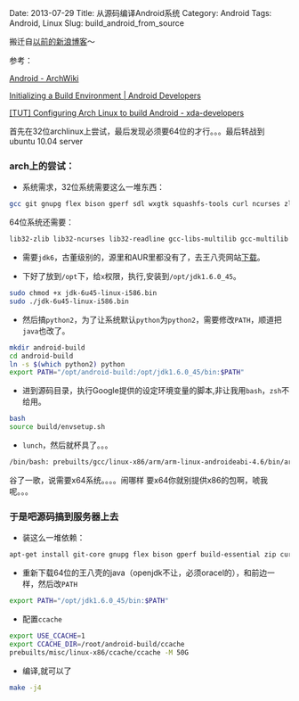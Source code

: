 Date: 2013-07-29
Title: 从源码编译Android系统
Category: Android
Tags: Android, Linux
Slug: build_android_from_source

搬迁自[以前的新浪博客](http://blog.sina.com.cn/s/blog_76db5e270101oqvu.html)～

参考：

[Android - ArchWiki](https://wiki.archlinux.org/index.php/Android)

[Initializing a Build Environment | Android Developers](http://source.android.com/source/initializing.html)

[[TUT] Configuring Arch Linux to build Android - xda-developers](http://forum.xda-developers.com/showthread.php?t=2259929)


首先在32位archlinux上尝试，最后发现必须要64位的才行。。。最后转战到ubuntu 10.04 server

### arch上的尝试：

* 系统需求，32位系统需要这么一堆东西：
```sh
gcc git gnupg flex bison gperf sdl wxgtk squashfs-tools curl ncurses zlib schedtool perl-switch zip unzip libxslt
```

64位系统还需要：
```sh
lib32-zlib lib32-ncurses lib32-readline gcc-libs-multilib gcc-multilib lib32-gcc-libs
```

* 需要`jdk6`，古董级别的，源里和AUR里都没有了，去王八壳网站[下载](http://www.oracle.com/technetwork/java/javasebusiness/downloads/java-archive-downloads-javase6-419409.html)。

* 下好了放到`/opt`下，给`x`权限，执行,安装到`/opt/jdk1.6.0_45`。
```sh
sudo chmod +x jdk-6u45-linux-i586.bin
sudo ./jdk-6u45-linux-i586.bin
```

* 然后搞`python2`，为了让系统默认`python`为`python2`，需要修改`PATH`，顺道把`java`也改了。
```sh
mkdir android-build
cd android-build
ln -s $(which python2) python
export PATH="/opt/android-build:/opt/jdk1.6.0_45/bin:$PATH"
```

* 进到源码目录，执行Google提供的设定环境变量的脚本,非让我用`bash`，`zsh`不给用。
```sh
bash
source build/envsetup.sh
```

* `lunch`，然后就杯具了。。。
```sh
/bin/bash: prebuilts/gcc/linux-x86/arm/arm-linux-androideabi-4.6/bin/arm-linux-androideabi-gcc: cannot execute binary file
```
谷了一歌，说需要x64系统。。。。闹哪样 要x64你就别提供x86的包啊，唬我呢。。。

### 于是吧源码搞到服务器上去

* 装这么一堆依赖：
```sh
apt-get install git-core gnupg flex bison gperf build-essential zip curl zlib1g-dev libc6-dev lib32ncurses5-dev ia32-libs x11proto-core-dev libx11-dev lib32readline5-dev lib32z-dev libgl1-mesa-dev g++-multilib mingw32 tofrodos python-markdown libxml2-utils xsltproc
```

* 重新下载64位的王八壳的java（openjdk不让，必须oracel的），和前边一样，然后改`PATH`
```sh
export PATH="/opt/jdk1.6.0_45/bin:$PATH"
```

* 配置`ccache`
```sh
export USE_CCACHE=1
export CCACHE_DIR=/root/android-build/ccache
prebuilts/misc/linux-x86/ccache/ccache -M 50G
```

* 编译,就可以了
```sh
make -j4
```
